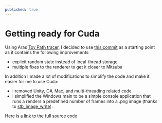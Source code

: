 ```yaml
---
published: true
---
```

# Getting ready for Cuda

Using Aras [Toy Path tracer](https://github.com/aras-p/ToyPathTracer), I decided to use [this commit](https://github.com/aras-p/ToyPathTracer/commits/c2376c1e45acc38af5d13b38819da0d6e91f8933) as a starting point as it contains the following improvements:
- explicit random state instead of local-thread storage
- multiple fixes to the renderer to get it closer to Mitsuba

In addition I made a lot of modifications to simplify the code and make it easier for me to use Cuda:
- I removed Unity, C#, Mac, and multi-threading related code
- I simplified the Windows main to be a simple console application that runs a renders a predefined number of frames into a .png image (thanks to [stb_image_write](https://github.com/nothings/stb/blob/master/stb_image_write.h)).

Here is [a link](https://github.com/voxel-tracer/CudaPathTracer/tree/01-code-prep) to the full source code
